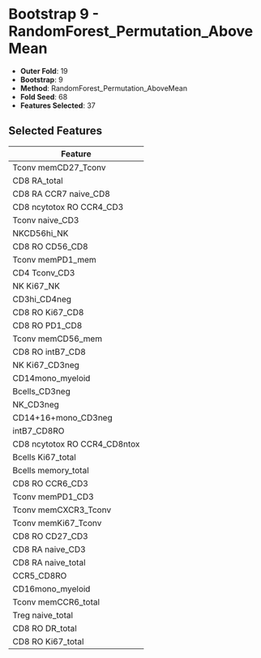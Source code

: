 # Bootstrap 9 - RandomForest_Permutation_AboveMean

- **Outer Fold**: 19
- **Bootstrap**: 9
- **Method**: RandomForest_Permutation_AboveMean
- **Fold Seed**: 68
- **Features Selected**: 37

## Selected Features

| Feature |
|---------|
| Tconv memCD27_Tconv |
| CD8 RA_total |
| CD8 RA CCR7 naive_CD8 |
| CD8 ncytotox RO CCR4_CD3 |
| Tconv naive_CD3 |
| NKCD56hi_NK |
| CD8 RO CD56_CD8 |
| Tconv memPD1_mem |
| CD4 Tconv_CD3 |
| NK Ki67_NK |
| CD3hi_CD4neg |
| CD8 RO Ki67_CD8 |
| CD8 RO PD1_CD8 |
| Tconv memCD56_mem |
| CD8 RO intB7_CD8 |
| NK Ki67_CD3neg |
| CD14mono_myeloid |
| Bcells_CD3neg |
| NK_CD3neg |
| CD14+16+mono_CD3neg |
| intB7_CD8RO |
| CD8 ncytotox RO CCR4_CD8ntox |
| Bcells Ki67_total |
| Bcells memory_total |
| CD8 RO CCR6_CD3 |
| Tconv memPD1_CD3 |
| Tconv memCXCR3_Tconv |
| Tconv memKi67_Tconv |
| CD8 RO CD27_CD3 |
| CD8 RA naive_CD3 |
| CD8 RA naive_total |
| CCR5_CD8RO |
| CD16mono_myeloid |
| Tconv memCCR6_total |
| Treg naive_total |
| CD8 RO DR_total |
| CD8 RO Ki67_total |
